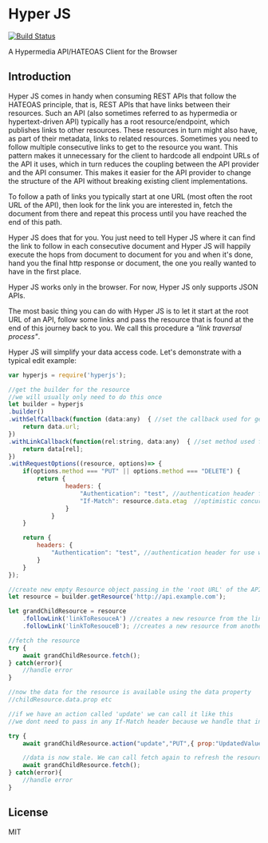 # Hyper JS

[![Build Status](https://travis-ci.org/fredolss/hyperjs.svg?branch=master)](https://travis-ci.org/fredolss/hyperjs)

A Hypermedia API/HATEOAS Client for the Browser

Introduction
------------

Hyper JS comes in handy when consuming REST APIs that follow the HATEOAS principle, that is, REST APIs that have links between their resources. Such an API (also sometimes referred to as hypermedia or hypertext-driven API) typically has a root resource/endpoint, which publishes links to other resources. These resources in turn might also have, as part of their metadata, links to related resources. Sometimes you need to follow multiple consecutive links to get to the resource you want. This pattern makes it unnecessary for the client to hardcode all endpoint URLs of the API it uses, which in turn reduces the coupling between the API provider and the API consumer. This makes it easier for the API provider to change the structure of the API without breaking existing client implementations.

To follow a path of links you typically start at one URL (most often the root URL of the API), then look for the link you are interested in, fetch the document from there and repeat this process until you have reached the end of this path.

Hyper JS does that for you. You just need to tell Hyper JS where it can find the link to follow in each consecutive document and Hyper JS will happily execute the hops from document to document for you and when it's done, hand you the final http response or document, the one you really wanted to have in the first place.

Hyper JS works only in the browser. For now, Hyper JS only supports JSON APIs. 

The most basic thing you can do with Hyper JS is to let it start at the root URL of an API, follow some links and pass the resource that is found at the end of this journey back to you. We call this procedure a *"link traversal process"*.

Hyper JS will simplify your data access code. Let's demonstrate with a typical edit example:

```javascript
var hyperjs = require('hyperjs');

//get the builder for the resource
//we will usually only need to do this once
let builder = hyperjs
.builder() 
.withSelfCallback(function (data:any)  { //set the callback used for gettings the self link
    return data.url; 
})
.withLinkCallback(function(rel:string, data:any)  { //set method used for getting the links
    return data[rel]; 
})
.withRequestOptions((resource, options)=> {
    if(options.method === "PUT" || options.method === "DELETE") {
        return {
                headers: {
                    "Authentication": "test", //authentication header for use with jwt token or similar
                    "If-Match": resource.data.etag  //optimistic concurrency
                }
            }
    }

    return {
        headers: {
            "Authentication": "test", //authentication header for use with jwt token or similar
        }
    }
});

//create new empty Resource object passing in the 'root URL' of the API.
let resource = builder.getResource('http://api.example.com');

let grandChildResource = resource
    .followLink('linkToResouceA') //creates a new resource from the link
    .followLink('linkToResouceB'); //creates a new resource from another link

//fetch the resource
try {
    await grandChildResource.fetch();
} catch(error){
    //handle error
}

//now the data for the resource is available using the data property
//childResource.data.prop etc

//if we have an action called 'update' we can call it like this
//we dont need to pass in any If-Match header because we handle that in one place with 'withRequestOptions'

try {
    await grandChildResource.action("update","PUT",{ prop:"UpdatedValue"  });

    //data is now stale. We can call fetch again to refresh the resource
    await grandChildResource.fetch();
} catch(error){
    //handle error
}
```
License
-------

MIT